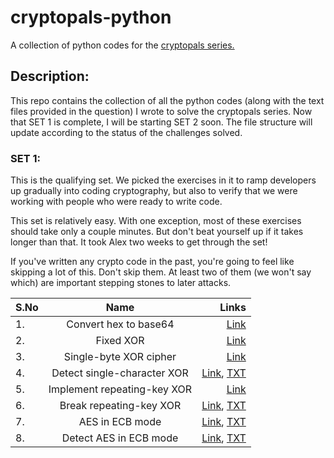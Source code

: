 # cryptopals-python
A collection of python codes for the [cryptopals series.](https://cryptopals.com/)

## Description:
  This repo contains the collection of all the python codes (along with the text files provided in the question) I wrote to solve the cryptopals series.
  Now that SET 1 is complete, I will be starting SET 2 soon. The file structure will update according to the status of the challenges solved.
  
  
### SET 1:
This is the qualifying set. We picked the exercises in it to ramp developers up gradually into coding cryptography, but also to verify that we were working with people who were ready to write code.

This set is relatively easy. With one exception, most of these exercises should take only a couple minutes. But don't beat yourself up if it takes longer than that. It took Alex two weeks to get through the set!

If you've written any crypto code in the past, you're going to feel like skipping a lot of this. Don't skip them. At least two of them (we won't say which) are important stepping stones to later attacks. 

  | S.No | Name | Links |
  |:---|:------------------------------:|----------:|
  | 1.| Convert hex to base64 | [Link](https://github.com/samsepi0x0/cryptopals-python/blob/main/SET_1/code1.py) |
  | 2.| Fixed XOR | [Link](https://github.com/samsepi0x0/cryptopals-python/blob/main/SET_1/code2.py) |
  | 3.| Single-byte XOR cipher | [Link](https://github.com/samsepi0x0/cryptopals-python/blob/main/SET_1/code3.py) |
  | 4.| Detect single-character XOR | [Link](https://github.com/samsepi0x0/cryptopals-python/blob/main/SET_1/code4.py), [TXT](https://github.co/samsepi0x0/cryptopals-python/blob/main/SET_1/4.txt) |
  | 5.| Implement repeating-key XOR | [Link](https://github.com/samsepi0x0/cryptopals-python/blob/main/SET_1/code5.py) |
  | 6.| Break repeating-key XOR | [Link](https://github.com/samsepi0x0/cryptopals-python/blob/main/SET_1/code6.py), [TXT](https://github.com/samsepi0x0/cryptopals-python/blob/main/SET_1/6.txt) |
  | 7.| AES in ECB mode | [Link](https://github.com/samsepi0x0/cryptopals-python/blob/main/SET_1/code7.py), [TXT](https://github.com/samsepi0x0/cryptopals-python/blob/main/SET_1/7.txt) |
  | 8.| Detect AES in ECB mode | [Link](https://github.com/samsepi0x0/cryptopals-python/blob/main/SET_1/code8.py), [TXT](https://github.com/samsepi0x0/cryptopals-python/blob/main/SET_1/8.txt) |

